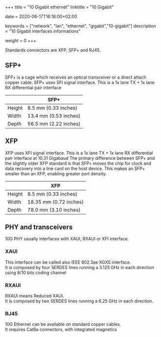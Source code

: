 +++
title = "10 Gigabit ethernet"
linktitle = "10 Gigabit"

date = 2020-06-17T16:16:00+02:00

keywords = ["network", "lan", "ethernet", "gigabit","10-gigabit"]
description = "10 Gigabit interfaces informations"

weight = 0
+++

Standards connectors are XFP, SFP+ and RJ45.

## SFP+

SFP+ is a cage which receives an optical transceiver or a direct attach copper cable.
SFP+ uses SFI signal interface. This is a 1x lane TX + 1x lane RX differential pair interface

|        | SFP+                  |
| ------ | --------------------- |
| Height | 8.5 mm (0.33 inches)  |
| Width  | 13.4 mm (0.53 inches) |
| Depth  | 56.5 mm (2.22 inches) |

## XFP

XFP uses XFI signal interface.
This is a 1x lane TX + 1x lane RX differential pair interface at 10.31 Gigabaud
The primary difference between SFP+ and the slightly older XFP standard is that SFP+ moves the chip for clock and data recovery into a line card on the host device. This makes an SFP+ smaller than an XFP, enabling greater port density.

|        | XFP                    |
| ------ | ---------------------- |
| Height | 8.5 mm (0.33 inches)   |
| Width  | 18.35 mm (0.72 inches) |
| Depth  | 78.0 mm (3.10 inches)  |

## PHY and transceivers

10G PHY usually interfaces with XAUI, RXAUI or XFI interface.

### XAUI

This interface can be called also IEEE 802.3ae XGXS interface.  
It is composed by four SERDES lines running a 3.125 GHz in each direction using 8/10 bits coding channel

### RXAUI

RXAUI means Reduced XAUI.  
It is composed by two SERDES lines running a 6.25 GHz in each direction.

### RJ45

10G Ethernet can be available on standard copper cables.  
It requires Cat6a connectors, with integrated magnetics

